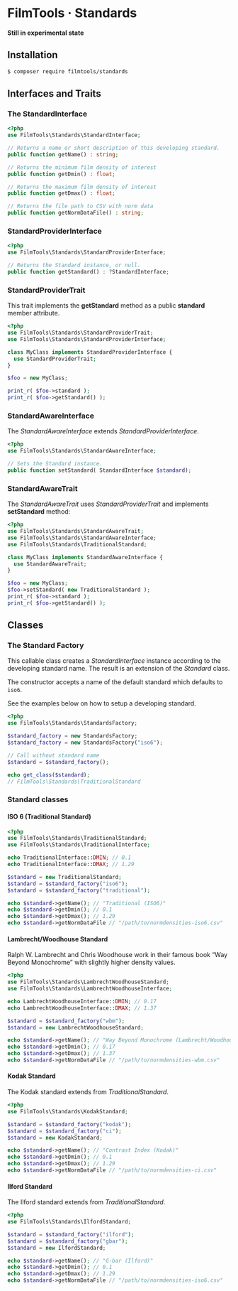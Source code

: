 # FilmTools · Standards

**Still in experimental state**

## Installation

```bash
$ composer require filmtools/standards
```



## Interfaces and Traits


### The StandardInterface

```php
<?php
use FilmTools\Standards\StandardInterface;

// Returns a name or short description of this developing standard.
public function getName() : string;

// Returns the minimum film density of interest
public function getDmin() : float;

// Returns the maximum film density of interest
public function getDmax() : float;

// Returns the file path to CSV with norm data
public function getNormDataFile() : string;
```



### StandardProviderInterface

```php
<?php
use FilmTools\Standards\StandardProviderInterface;

// Returns the Standard instance, or null.
public function getStandard() : ?StandardInterface;
```



### StandardProviderTrait

This trait implements the **getStandard** method as a public **standard** member attribute.

```php
<?php
use FilmTools\Standards\StandardProviderTrait;
use FilmTools\Standards\StandardProviderInterface;

class MyClass implements StandardProviderInterface {
  use StandardProviderTrait;
}

$foo = new MyClass;

print_r( $foo->standard );
print_r( $foo->getStandard() );
```



### StandardAwareInterface

The *StandardAwareInterface* extends *StandardProviderInterface*.

```php
<?php
use FilmTools\Standards\StandardAwareInterface;

// Sets the Standard instance.
public function setStandard( StandardInterface $standard);
```



### StandardAwareTrait

The *StandardAwareTrait* uses *StandardProviderTrait* and implements **setStandard** method:

```php
<?php
use FilmTools\Standards\StandardAwareTrait;
use FilmTools\Standards\StandardAwareInterface;
use FilmTools\Standards\TraditionalStandard;

class MyClass implements StandardAwareInterface {
  use StandardAwareTrait;
}

$foo = new MyClass;
$foo->setStandard( new TraditionalStandard );
print_r( $foo->standard );
print_r( $foo->getStandard() );
```





## Classes

### The Standard Factory

This callable class creates a *StandardInterface* instance according to the developing standard name. The result is an extension of the *Standard* class.

The constructor accepts a name of the default standard which defaults to `iso6`.

See the examples below on how to setup a developing standard.

```php
<?php
use FilmTools\Standards\StandardsFactory;

$standard_factory = new StandardsFactory;
$standard_factory = new StandardsFactory("iso6");

// Call without standard name
$standard = $standard_factory();

echo get_class($standard);
// FilmTools\Standards\TraditionalStandard
```



### Standard classes

#### ISO 6 (Traditional Standard)

```php
<?php
use FilmTools\Standards\TraditionalStandard;
use FilmTools\Standards\TraditionalInterface;

echo TraditionalInterface::DMIN; // 0.1
echo TraditionalInterface::DMAX; // 1.29

$standard = new TraditionalStandard;
$standard = $standard_factory("iso6");
$standard = $standard_factory("traditional");

echo $standard->getName(); // "Traditional (ISO6)"
echo $standard->getDmin(); // 0.1
echo $standard->getDmax(); // 1.29
echo $standard->getNormDataFile // "/path/to/normdensities-iso6.csv"
```



#### Lambrecht/Woodhouse Standard

Ralph W. Lambrecht and Chris Woodhouse work in their famous book “Way Beyond Monochrome” with slightly higher density values.

```php
<?php
use FilmTools\Standards\LambrechtWoodhouseStandard;
use FilmTools\Standards\LambrechtWoodhouseInterface;

echo LambrechtWoodhouseInterface::DMIN; // 0.17
echo LambrechtWoodhouseInterface::DMAX; // 1.37

$standard = $standard_factory("wbm");
$standard = new LambrechtWoodhouseStandard;

echo $standard->getName(); // "Way Beyond Monochrome (Lambrecht/Woodhouse)"
echo $standard->getDmin(); // 0.17
echo $standard->getDmax(); // 1.37
echo $standard->getNormDataFile // "/path/to/normdensities-wbm.csv"
```



#### Kodak Standard

The Kodak standard extends from *TraditionalStandard*.

```php
<?php
use FilmTools\Standards\KodakStandard;

$standard = $standard_factory("kodak");
$standard = $standard_factory("ci");
$standard = new KodakStandard;

echo $standard->getName(); // "Contrast Index (Kodak)"
echo $standard->getDmin(); // 0.1
echo $standard->getDmax(); // 1.29
echo $standard->getNormDataFile // "/path/to/normdensities-ci.csv"
```



#### Ilford Standard

The Ilford standard extends from *TraditionalStandard*.

```php
<?php
use FilmTools\Standards\IlfordStandard;

$standard = $standard_factory("ilford");
$standard = $standard_factory("gbar");
$standard = new IlfordStandard;

echo $standard->getName(); // "G-bar (Ilford)"
echo $standard->getDmin(); // 0.1
echo $standard->getDmax(); // 1.29
echo $standard->getNormDataFile // "/path/to/normdensities-iso6.csv"
```

